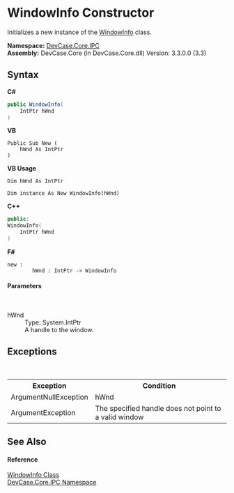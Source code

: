 # WindowInfo Constructor 
 

Initializes a new instance of the <a href="T_DevCase_Core_IPC_WindowInfo">WindowInfo</a> class.

**Namespace:**&nbsp;<a href="N_DevCase_Core_IPC">DevCase.Core.IPC</a><br />**Assembly:**&nbsp;DevCase.Core (in DevCase.Core.dll) Version: 3.3.0.0 (3.3)

## Syntax

**C#**<br />
``` C#
public WindowInfo(
	IntPtr hWnd
)
```

**VB**<br />
``` VB
Public Sub New ( 
	hWnd As IntPtr
)
```

**VB Usage**<br />
``` VB Usage
Dim hWnd As IntPtr

Dim instance As New WindowInfo(hWnd)
```

**C++**<br />
``` C++
public:
WindowInfo(
	IntPtr hWnd
)
```

**F#**<br />
``` F#
new : 
        hWnd : IntPtr -> WindowInfo
```


#### Parameters
&nbsp;<dl><dt>hWnd</dt><dd>Type: System.IntPtr<br />A handle to the window.</dd></dl>

## Exceptions
&nbsp;<table><tr><th>Exception</th><th>Condition</th></tr><tr><td>ArgumentNullException</td><td>hWnd</td></tr><tr><td>ArgumentException</td><td>The specified handle does not point to a valid window</td></tr></table>

## See Also


#### Reference
<a href="T_DevCase_Core_IPC_WindowInfo">WindowInfo Class</a><br /><a href="N_DevCase_Core_IPC">DevCase.Core.IPC Namespace</a><br />